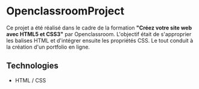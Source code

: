 # OpenclassroomProject

Ce projet a été réalisé dans le cadre de la formation **"Créez votre site web avec HTML5 et CSS3"** par Openclassroom. L'objectif était de s'approprier les balises HTML et d'intégrer ensuite les propriétés CSS.
Le tout conduit à la création d'un portfolio en ligne.

## Technologies

* HTML / CSS
